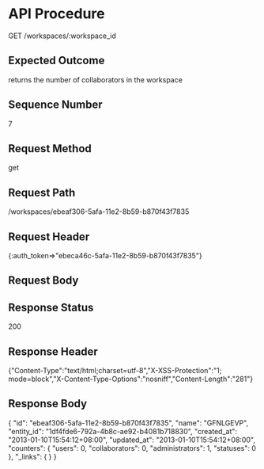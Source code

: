 # API Procedure
GET /workspaces/:workspace_id
## Expected Outcome
returns the number of collaborators in the workspace
## Sequence Number
7
## Request Method
get
## Request Path
/workspaces/ebeaf306-5afa-11e2-8b59-b870f43f7835
## Request Header
{:auth_token=>"ebeca46c-5afa-11e2-8b59-b870f43f7835"}
## Request Body


## Response Status
200
## Response Header
{"Content-Type":"text/html;charset=utf-8","X-XSS-Protection":"1; mode=block","X-Content-Type-Options":"nosniff","Content-Length":"281"}

## Response Body
{
  "id": "ebeaf306-5afa-11e2-8b59-b870f43f7835",
  "name": "GFNLGEVP",
  "entity_id": "1df4fde6-792a-4b8c-ae92-b4081b718830",
  "created_at": "2013-01-10T15:54:12+08:00",
  "updated_at": "2013-01-10T15:54:12+08:00",
  "counters": {
    "users": 0,
    "collaborators": 0,
    "administrators": 1,
    "statuses": 0
  },
  "_links": {
  }
}
